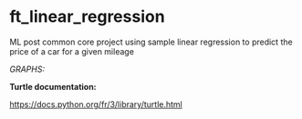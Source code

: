 # ft_linear_regression
ML post common core project using sample linear regression to predict the price of a car for a given mileage

*GRAPHS:*

**Turtle documentation:**

https://docs.python.org/fr/3/library/turtle.html

